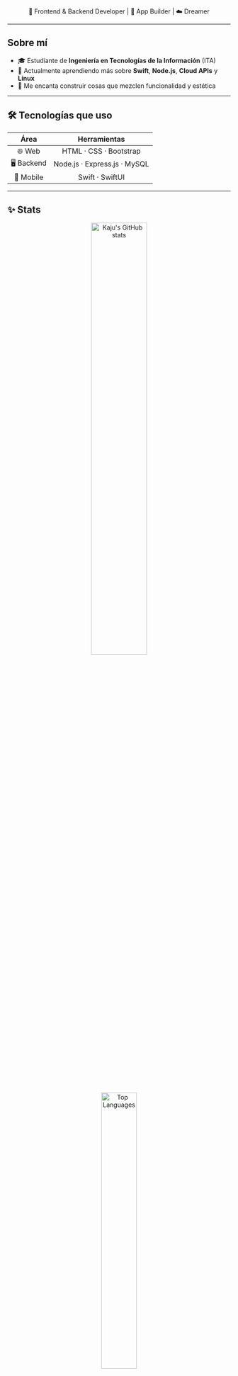 

<p align="center">
🌸 Frontend & Backend Developer | 📱 App Builder | ☁️ Dreamer  
</p>

---

## Sobre mí

- 🎓 Estudiante de **Ingeniería en Tecnologías de la Información** (ITA)
- 🌱 Actualmente aprendiendo más sobre **Swift**, **Node.js**, **Cloud APIs** y **Linux**
- 🎀 Me encanta construir cosas que mezclen funcionalidad y estética

---

## 🛠️ Tecnologías que uso

<div align="center">

| Área | Herramientas |
|:----:|:------------:|
| 🌐 Web | HTML · CSS · Bootstrap |
| 🖥️ Backend | Node.js · Express.js · MySQL |
| 📱 Mobile | Swift · SwiftUI |

</div>

---

## ✨ Stats

<p align="center">
  <img src="https://github-readme-stats.vercel.app/api?username=KajuMP&show_icons=true&theme=tokyonight&hide=prs&count_private=true" alt="Kaju's GitHub stats" width="50%"/>
</p>

<p align="center">
  <img src="https://github-readme-stats.vercel.app/api/top-langs/?username=KajuMP&layout=compact&theme=tokyonight" alt="Top Languages" width="40%"/>
</p>

---



---

## 📫 ¡Conectemos!

- 📧 [kajumeneses@gmail.com](mailto:kajumeneses@gmail.com)

---

<p align="center">
(っ◔◡◔)っ ♥ "Limpio y seguro, y lo siento pero bajo mis condiciones" ♥
</p>

